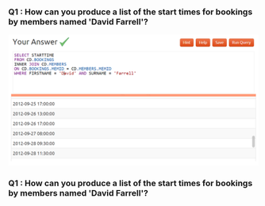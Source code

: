 ### Q1 : How can you produce a list of the start times for bookings by members named 'David Farrell'?
![img.png](img.png)

### Q1 : How can you produce a list of the start times for bookings by members named 'David Farrell'?